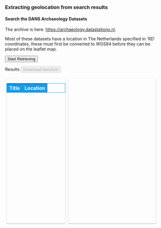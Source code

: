 <h3>Extracting geolocation from search results</h3>

<style>
#map { 
  height: 480px;
  box-shadow: 0 1px 3px rgba(0,0,0,0.12), 0 1px 2px rgba(0,0,0,0.24)
}
#resultList { 
   height: 480px; max-height: 480px; overflow-y: scroll; 
   /*border-style:inset;*/
   box-shadow: 0 1px 3px rgba(0,0,0,0.12), 0 1px 2px rgba(0,0,0,0.24);

}
.resultColumnLeft {
padding: 5px;
  flex: 40%;
   overflow-x: auto;
}
.resultColumnRight {
padding: 5px;
  flex: 60%;
}
.resultRow{
  display: flex;
}
/* Clear floats after the columns 
.resultRow:after {
  content: "";
  display: table;
  clear: both;
}
*/
#resultTable {
  border-collapse: collapse;
  border: 1px solid rgb(23, 156, 234);
  width: 100%;
}
#resultTable th {
  text-align: left;
  background-color: rgb(23, 156, 234);
  color: white;
}
#resultTable td {
  border: 1px solid rgb(23, 156, 234);
  vertical-align: top;
} 
</style>
<script src="https://ajax.googleapis.com/ajax/libs/jquery/3.6.0/jquery.min.js"></script>
 <link rel="stylesheet" href="https://unpkg.com/leaflet@1.8.0/dist/leaflet.css" 
integrity="sha512-hoalWLoI8r4UszCkZ5kL8vayOGVae1oxXe/2A4AO6J9+580uKHDO3JdHb7NzwwzK5xr/Fs0W40kiNHxM9vyTtQ==" crossorigin=""/>
 <!-- Make sure you put this AFTER Leaflet's CSS -->
 <script src="https://unpkg.com/leaflet@1.8.0/dist/leaflet.js"
integrity="sha512-BB3hKbKWOc9Ez/TAwyWxNXeoV9c1v6FIeYiBieIWkpLjauysF18NzgR1MBNBXf8/KABdlkX68nAhlwcDFLGPCQ==" crossorigin=""></script>

<script>
/** Note that I copied this next convert function from somewhere on the web, 
ignoring any errors and not having it validated in any way */
/**
 * Converts the Dutch 'RD' RijksDriehoek coordinate system to standard WGS84 (GPS) coordinates
 *
 * @param x
 * @param y
 * @return {{lon: *, error: null, lat: *}}
 */
const convert = (x, y) => {
    const x0 = 155000.000;
    const y0 = 463000.000;

    const f0 = 52.156160556;
    const l0 = 5.387638889;

    const a01 = 3236.0331637;
    const b10 = 5261.3028966;
    const a20 = -32.5915821;
    const b11 = 105.9780241;
    const a02 = -0.2472814;
    const b12 = 2.4576469;
    const a21 = -0.8501341;
    const b30 = -0.8192156;
    const a03 = -0.0655238;
    const b31 = -0.0560092;
    const a22 = -0.0171137;
    const b13 = 0.0560089;
    const a40 = 0.0052771;
    const b32 = -0.0025614;
    const a23 = -0.0003859;
    const b14 = 0.0012770;
    const a41 = 0.0003314;
    const b50 = 0.0002574;
    const a04 = 0.0000371;
    const b33 = -0.0000973;
    const a42 = 0.0000143;
    const b51 = 0.0000293;
    const a24 = -0.0000090;
    const b15 = 0.0000291;

    const dx = (x - x0) * Math.pow(10, -5);
    const dy = (y - y0) * Math.pow(10, -5);

    let df = a01 * dy + a20 * Math.pow(dx, 2) + a02 * Math.pow(dy, 2) + a21 * Math.pow(dx, 2) * dy + a03 * Math.pow(dy, 3);
    df += a40 * Math.pow(dx, 4) + a22 * Math.pow(dx, 2) * Math.pow(dy, 2) + a04 * Math.pow(dy, 4) + a41 * Math.pow(dx, 4) * dy;
    df += a23 * Math.pow(dx, 2) * Math.pow(dy, 3) + a42 * Math.pow(dx, 4) * Math.pow(dy, 2) + a24 * Math.pow(dx, 2) * Math.pow(dy, 4);

    const f = f0 + df / 3600;

    let dl = b10 * dx + b11 * dx * dy + b30 * Math.pow(dx, 3) + b12 * dx * Math.pow(dy, 2) + b31 * Math.pow(dx, 3) * dy;
    dl += b13 * dx * Math.pow(dy, 3) + b50 * Math.pow(dx, 5) + b32 * Math.pow(dx, 3) * Math.pow(dy, 2) + b14 * dx * Math.pow(dy, 4);
    dl += b51 * Math.pow(dx, 5) * dy + b33 * Math.pow(dx, 3) * Math.pow(dy, 3) + b15 * dx * Math.pow(dy, 5);

    const l = l0 + dl / 3600;

    const fWgs = f + (-96.862 - 11.714 * (f - 52) - 0.125 * (l - 5)) / 100000;
    const lWgs = l + (-37.902 + 0.329 * (f - 52) - 14.667 * (l - 5)) / 100000;

    return {
        error: null,
        lat: fWgs,
        lon: lWgs
    }
};

function download(content, fileName, contentType) {
    const a = document.createElement("a");
    const file = new Blob([content], { type: contentType });
    a.href = URL.createObjectURL(file);
    a.download = fileName;
    a.click();
}

$(document).ready(function() {

    var map = L.map('map').setView([54.0, 9.0], 3);
    L.tileLayer('http://{s}.tile.osm.org/{z}/{x}/{y}.png', {
        attribution: '&copy; <a href="http://osm.org/copyright">OpenStreetMap</a> contributors'
    }).addTo(map);

    var featureArr = []; // used for geojson file generation

   // read the guide: https://guides.dataverse.org/en/latest/api/search.html
   var start = 0;
   let pageSize = 50; // max 1000
   var num_retrieved = 0;

$("#btnSubmit").click(function(){
  /* example query
   * curl "https://archaeology.datastations.nl/api/search?q=*&type=dataset&metadata_fields=dansTemporalSpatial:*" | jq
   */

  // Getting EASY specific location metadata from its subverse
  $.ajax({url: "https://archaeology.datastations.nl/api/search?q=*&start="+start+"&per_page="+ pageSize+"&subtree=root&type=dataset&metadata_fields=dansTemporalSpatial:*", success: function(result){
    //$("#result").html(result.data.total_count);

    //result.data.items
    $.each(result.data.items, function(key, value) {
        if (typeof value.metadataBlocks.dansTemporalSpatial !== "undefined") {
          dansSpatialPoint = value.metadataBlocks.dansTemporalSpatial.fields.find(x => x.typeName === "dansSpatialPoint");
          let title = "<span><a href='" + value.url+ "' target='_blank'>" + value.name + "</a></span>";
          let location = ""; //nothing
          if (typeof dansSpatialPoint !== "undefined") {
            dansSpatialPointX = dansSpatialPoint.value[0]["dansSpatialPointX"].value
            dansSpatialPointY = dansSpatialPoint.value[0]["dansSpatialPointY"].value
            // calculate lat, lon in WGS84, assuming RD in m.
            // copy from https://github.com/glenndehaan/rd-to-wgs84/blob/master/src/index.js
            latLon = convert( parseFloat(dansSpatialPointX),  parseFloat(dansSpatialPointY))
            lat = latLon.lat;
            lon = latLon.lon;
            location = "<span><a href='http://maps.google.com/maps?z=18&q="+ lat + "," + lon + "' target='_blank'>" + lat  + ", " + lon + "</a></span>";
            
            // add to the features
            const feature = {
                "type": "Feature",
                "geometry": {
                    "type": "Point",
                    "coordinates": [lon, lat]
                },
                "properties": {
                    "name": value.name,
                    "url": value.url,
                    "id": value.global_id
                }
            }
            featureArr.push(feature);

            // append to leaflet map
            var marker = L.marker([lat, lon]).addTo(map);
            marker.bindPopup("<b>" + value.name + "</b><br>"+ value.global_id);

            num_retrieved += 1; 
          }
          // add to the table, even if there is no location
          $("#resultTable> tbody").append("<tr><td>"+title+"</td><td>"+location+"</td></tr>");
       }
    });
    $("#result-totals").html(" Retrieved " + num_retrieved + " with a location");
    if (num_retrieved > 0) $("#downloadBtn").prop('disabled', false);
  }});  
  // the next page
  start = start + pageSize;
  $("#btnSubmit").val("Retrieve next "+ pageSize);
});


    $("#downloadBtn").click(function(){
      const itemCollection = {
        "type": "FeatureCollection",
        "features": featureArr
      };
      download(JSON.stringify(itemCollection,null,2), "results_geo.json", "application/json");
    });

});
</script>

<h4>Search the DANS Archaeology Datasets</h4>
<p>
The archive is here: <a href="https://archaeology.datastations.nl">https://archaeology.datastations.nl</a>. 

Most of these datasets have a location in The Netherlands specified in 'RD' coordinates, 
these must first be converted to WGS84 before they can be placed on the leaflet map. 
</p>

<span id="result-totals"></span> <input id = "btnSubmit" type="submit" value="Start Retrieving"/>
<p>Results <button id="downloadBtn" disabled >Download GeoJson</button></p>

<div class="resultRow">
  <div class="resultColumnLeft">
    <div id="resultList" >
      <table id="resultTable">
        <thead>
          <tr>
            <th>Title</th>
            <th>Location</th>
          </tr>
        </thead>
        <tbody>
        </tbody>
      </table>
    </div>
  </div>
  <div class="resultColumnRight">
    <div id="map"></div>
  </div>
</div>
